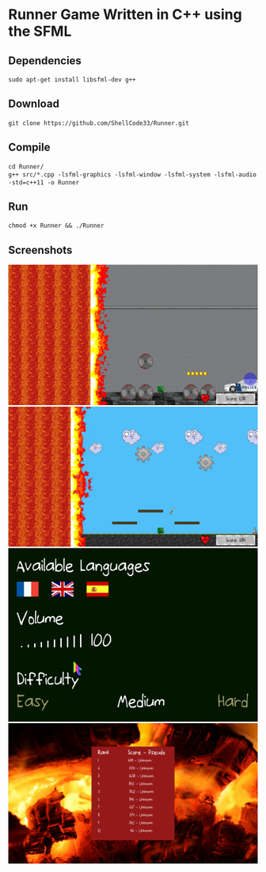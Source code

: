# Runner Game Written in C++ using the SFML

## Dependencies
```
sudo apt-get install libsfml-dev g++
```

## Download
```
git clone https://github.com/ShellCode33/Runner.git
```

## Compile
```
cd Runner/
g++ src/*.cpp -lsfml-graphics -lsfml-window -lsfml-system -lsfml-audio -std=c++11 -o Runner
```

## Run
```
chmod +x Runner && ./Runner
```

## Screenshots
![alt tag](https://github.com/ShellCode33/Runner/raw/master/screenshots/runner.png)
![alt tag](https://github.com/ShellCode33/Runner/raw/master/screenshots/runner2.png)
![alt tag](https://github.com/ShellCode33/Runner/raw/master/screenshots/options.png)
![alt tag](https://github.com/ShellCode33/Runner/raw/master/screenshots/high-scores.png)
